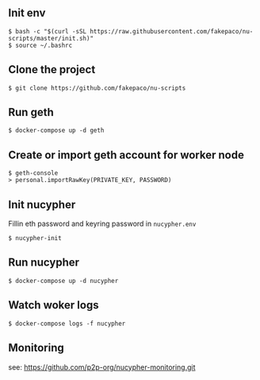 ## Init env

```
$ bash -c "$(curl -sSL https://raw.githubusercontent.com/fakepaco/nu-scripts/master/init.sh)"
$ source ~/.bashrc
```

## Clone the project
```
$ git clone https://github.com/fakepaco/nu-scripts
```

## Run geth

```
$ docker-compose up -d geth
```

## Create or import geth account for worker node

```
$ geth-console
> personal.importRawKey(PRIVATE_KEY, PASSWORD)
```

## Init nucypher

Fillin eth password and keyring password in `nucypher.env`

```
$ nucypher-init
```

## Run nucypher

```
$ docker-compose up -d nucypher
```

## Watch woker logs

```
$ docker-compose logs -f nucypher
```

## Monitoring

see: https://github.com/p2p-org/nucypher-monitoring.git
